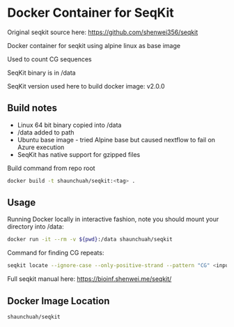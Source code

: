# Docker Container for SeqKit

Original seqkit source here: <https://github.com/shenwei356/seqkit>

Docker container for seqkit using alpine linux as base image

Used to count CG sequences

SeqKit binary is in /data

SeqKit version used here to build docker image: v2.0.0

## Build notes

- Linux 64 bit binary copied into /data
- /data added to path
- Ubuntu base image - tried Alpine base but caused nextflow to fail on Azure execution
- SeqKit has native support for gzipped files

Build command from repo root

```sh
docker build -t shaunchuah/seqkit:<tag> .
```

## Usage

Running Docker locally in interactive fashion, note you should mount your directory into /data:

```sh
docker run -it --rm -v ${pwd}:/data shaunchuah/seqkit
```

Command for finding CG repeats:

```sh
seqkit locate --ignore-case --only-positive-strand --pattern "CG" <input file> | wc -l >> <output_file>
```

Full seqkit manual here: <https://bioinf.shenwei.me/seqkit/>

## Docker Image Location

```sh
shaunchuah/seqkit
```
